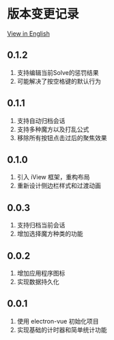 # 版本变更记录

[View in English](./CHANGELOG.md)

## 0.1.2

1. 支持编辑当前Solve的惩罚结果
1. 可能解决了按空格键的默认行为

## 0.1.1

1. 支持自动归档会话
1. 支持多种魔方以及打乱公式
1. 移除所有按钮点击过后的聚焦效果

## 0.1.0

1. 引入 iView 框架，重构布局
1. 重新设计侧边栏样式和过渡动画

## 0.0.3

1. 支持归档当前会话
1. 增加选择魔方种类的功能

## 0.0.2

1. 增加应用程序图标
1. 实现数据持久化

## 0.0.1

1. 使用 electron-vue 初始化项目
1. 实现基础的计时器和简单统计功能
